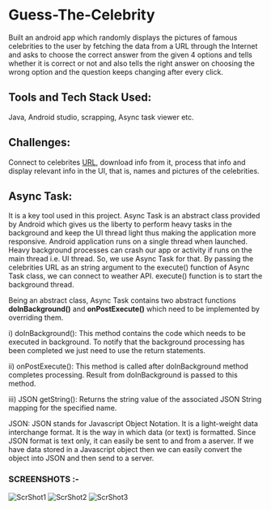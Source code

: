 # Guess-The-Celebrity
Built an android app which randomly displays the pictures of famous celebrities to the user by fetching the data from a URL through the Internet and asks to choose the correct answer from the given 4 options and tells whether it is correct or not and also tells the right answer on choosing the wrong option and the question keeps changing after every click.

## Tools and Tech Stack Used:
Java, Android studio, scrapping, Async task viewer etc.

## Challenges:
Connect to celebrites [URL](https://www.imdb.com/list/ls052283250/), download info from it, process that info and display relevant info in the UI, that is, names and pictures of the celebrities.

## Async Task:
It is a key tool used in this project. Async Task is an abstract class provided by Android which gives us the liberty to perform heavy tasks in the background and keep the UI thread light thus making the application more responsive. Android application runs on a single thread when launched. Heavy background processes can crash our app or activity if runs on the main thread i.e. UI thread. So, we use Async Task for that.
By passing the celebrities URL as an string argument to the execute() function of Async Task class, we can connect to weather API. execute() function is to start the background thread.

Being an abstract class, Async Task contains two abstract functions **doInBackground()** and **onPostExecute()** which need to be implemented by overriding them.

i) doInBackground(): This method contains the code which needs to be executed in background. To notify that the background processing has been completed we just need to use the return statements.

ii) onPostExecute(): This method is called after doInBackground method completes processing. Result from doInBackground is passed to this method.

iii) JSON getString(): Returns the string value of the associated JSON String mapping for the specified name.


JSON:
JSON stands for Javascript Object Notation. It is a light-weight data interchange format. It is the way in which data (or text) is formatted.
Since JSON format is text only, it can easily be sent to and from a aserver. If we have data stored in a Javascript object then we can easily convert the object into JSON and then send to a server.

### SCREENSHOTS :-

![ScrShot1](https://user-images.githubusercontent.com/91591163/201874748-acea10ca-f8aa-41f9-a1d1-90be712425ee.jpg)
![ScrShot2](https://user-images.githubusercontent.com/91591163/201874851-30d81fb8-3888-40fc-bddb-38cd658f3e2e.jpg)
![ScrShot3](https://user-images.githubusercontent.com/91591163/201874903-bc5a55c1-c05c-4e78-94de-89c4ed9d64fe.jpg)
